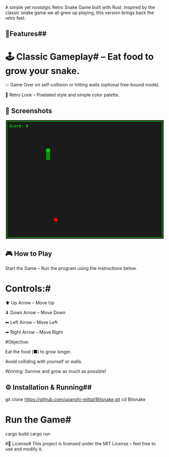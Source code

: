 A simple yet nostalgic Retro Snake Game built with Rust. Inspired by the classic snake game we all grew up playing, this version brings back the retro feel.

## 🎯Features##
# 🕹 Classic Gameplay# – Eat food to grow your snake.

💥 Game Over on self-collision or hitting walls (optional free-bound mode).

🎨 Retro Look – Pixelated style and simple color palette.

## 📸 Screenshots ##

<p align="center">
  <img src="image.png" alt="Bitsnake Screenshot" width="500"/>
</p>


## 🎮 How to Play ##
Start the Game – Run the program using the instructions below.

# Controls:#

⬆ Up Arrow – Move Up

⬇ Down Arrow – Move Down

⬅ Left Arrow – Move Left

➡ Right Arrow – Move Right

#Objective:

Eat the food (■) to grow longer.

Avoid colliding with yourself or walls.

Winning: Survive and grow as much as possible!

## ⚙️ Installation & Running##

git clone https://github.com/upanshi-mittal/Bitsnake.git
cd Bitsnake
# Run the Game#
cargo build
cargo run

#📜 License#
This project is licensed under the MIT License – feel free to use and modify it.